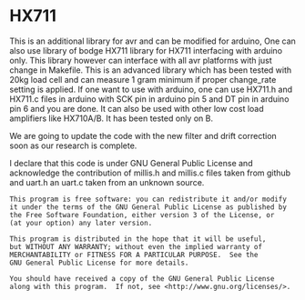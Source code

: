 # HX711
This is an additional library for avr and can be modified for arduino, One can also use library of bodge HX711 library for HX711 interfacing with arduino only. This library however can interface with all avr platforms with just change in Makefile.
This is an advanced library which has been tested with 20kg load cell and can measure 1 gram minimum if proper change_rate setting is applied. If one want to use with arduino, one can use HX711.h and HX711.c files in arduino with SCK pin in arduino pin 5 and DT pin in arduino pin 6 and you are done.
It can also be used with other low cost load amplifiers like HX710A/B. It has been tested only on B. 

We are going to update the code with the new filter and drift correction soon as our research is complete.

I declare that this code is under GNU General Public License and acknowledge the contribution of millis.h and millis.c files taken from github and uart.h an uart.c taken from an unknown source.

    This program is free software: you can redistribute it and/or modify
    it under the terms of the GNU General Public License as published by
    the Free Software Foundation, either version 3 of the License, or
    (at your option) any later version.

    This program is distributed in the hope that it will be useful,
    but WITHOUT ANY WARRANTY; without even the implied warranty of
    MERCHANTABILITY or FITNESS FOR A PARTICULAR PURPOSE.  See the
    GNU General Public License for more details.

    You should have received a copy of the GNU General Public License
    along with this program.  If not, see <http://www.gnu.org/licenses/>.
